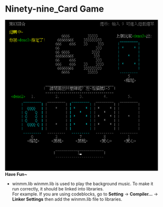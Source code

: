 # Ninety-nine_Card Game
![image](https://github.com/mmiikeke/Practice/blob/master/Ninety-nine_Card%20Game/image/img2.PNG) 
**Have Fun~**

- winmm.lib
    winmm.lib is used to play the background music. To make it run correctly, it should be linked into libraries.   
    For example. If you are using codeblocks, go to **Setting** -> **Compiler...** -> **Linker Settings** then add the winmm.lib file to  libraries.
